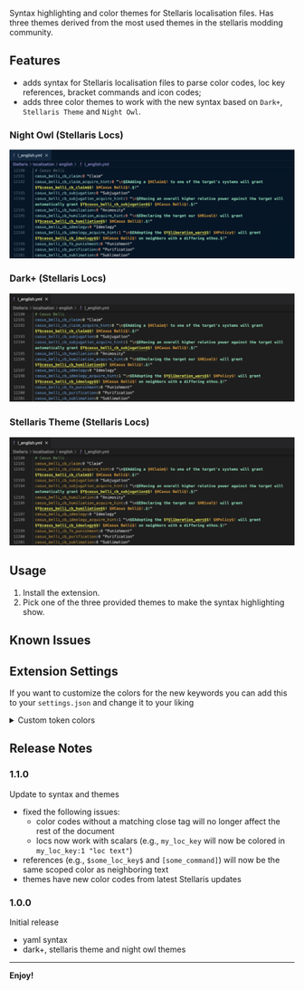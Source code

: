 Syntax highlighting and color themes for Stellaris localisation files. Has three themes derived from the most used themes in the stellaris modding community.

## Features

- adds syntax for Stellaris localisation files to parse color codes, loc key references, bracket commands and icon codes;
- adds three color themes to work with the new syntax based on `Dark+`, `Stellaris Theme` and `Night Owl`.

### Night Owl (Stellaris Locs)

![Night Owl theme with Stellaris Locs](https://github.com/The24thDS/stellaris-yaml/raw/HEAD/images/nightowl.jpg)

### Dark+ (Stellaris Locs)

![Dark+ theme with Stellaris Locs](https://github.com/The24thDS/stellaris-yaml/raw/HEAD/images/darkplus.jpg)

### Stellaris Theme (Stellaris Locs)

![Stellaris Theme with Stellaris Locs](https://github.com/The24thDS/stellaris-yaml/raw/HEAD/images/stellaristheme.jpg)

## Usage

1. Install the extension.
2. Pick one of the three provided themes to make the syntax highlighting show.

## Known Issues

## Extension Settings

If you want to customize the colors for the new keywords you can add this to your `settings.json` and change it to your liking

<details>
  <summary>Custom token colors</summary>

```json
  "editor.tokenColorCustomizations": {
    "textMateRules": [
      {
        "scope": "string.quoted.double.yaml",
        "settings": {
          "foreground": "#d9d9d9",
        }
      },
      {
        "scope": [
          "keyword.bracket-command.stellaris.yml",
          "keyword.loc-key.stellaris.yml"
        ],
        "settings": {
          "fontStyle": "underline",
        }
      },
      {
        "scope": "keyword.icon-code.stellaris.yml",
        "settings": {
          "fontStyle": "underline italic",
          "foreground": "#c0b235"
        }
      },
      {
        "scope": "keyword.color-code.w.stellaris.yml",
        "settings": {
          "foreground": "#dcdcdc",
          "fontStyle": "bold"
        }
      },
      {
        "scope": "keyword.color-code.t.stellaris.yml",
        "settings": {
          "foreground": "#d9d9d9",
          "fontStyle": "bold"
        }
      },
      {
        "scope": "keyword.color-code.l.stellaris.yml",
        "settings": {
          "foreground": "#9e8f75",
          "fontStyle": "bold"
        }
      },
      {
        "scope": "keyword.color-code.p.stellaris.yml",
        "settings": {
          "foreground": "#bf5e5e",
          "fontStyle": "bold"
        }
      },
      {
        "scope": "keyword.color-code.r.stellaris.yml",
        "settings": {
          "foreground": "#d2483b",
          "fontStyle": "bold"
        }
      },
      {
        "scope": "keyword.color-code.s.stellaris.yml",
        "settings": {
          "foreground": "#b07921",
          "fontStyle": "bold"
        }
      },
      {
        "scope": "keyword.color-code.h.stellaris.yml",
        "settings": {
          "foreground": "#d69123",
          "fontStyle": "bold"
        }
      },
      {
        "scope": "keyword.color-code.y.stellaris.yml",
        "settings": {
          "foreground": "#d2d62c",
          "fontStyle": "bold"
        }
      },
      {
        "scope": "keyword.color-code.g.stellaris.yml",
        "settings": {
          "foreground": "#23bf20",
          "fontStyle": "bold"
        }
      },
      {
        "scope": "keyword.color-code.e.stellaris.yml",
        "settings": {
          "foreground": "#73d9b0",
          "fontStyle": "bold"
        }
      },
      {
        "scope": "keyword.color-code.b.stellaris.yml",
        "settings": {
          "foreground": "#2b8ed9",
          "fontStyle": "bold"
        }
      },
      {
        "scope": "keyword.color-code.m.stellaris.yml",
        "settings": {
          "foreground": "#8b2dcb",
          "fontStyle": "bold"
        }
      },
    ],
  },
```

</details>

## Release Notes

### 1.1.0

Update to syntax and themes

- fixed the following issues:
  - color codes without a matching close tag will no longer affect the rest of the document
  - locs now work with scalars (e.g., `my_loc_key` will now be colored in `my_loc_key:1 "loc text"`)
- references (e.g., `$some_loc_key$` and `[some_command]`) will now be the same scoped color as neighboring text
- themes have new color codes from latest Stellaris updates


### 1.0.0

Initial release

- yaml syntax
- dark+, stellaris theme and night owl themes

---

**Enjoy!**
